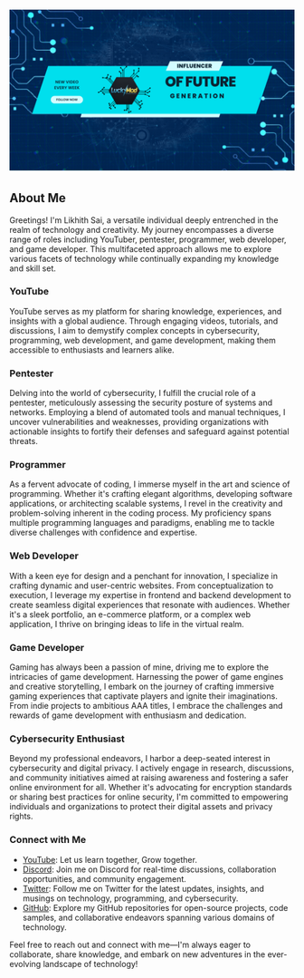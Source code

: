 # ![Banner](https://raw.githubusercontent.com/Likhithsai2580/Likhithsai2580/main/banner.png)

## About Me

Greetings! I'm Likhith Sai, a versatile individual deeply entrenched in the realm of technology and creativity. My journey encompasses a diverse range of roles including YouTuber, pentester, programmer, web developer, and game developer. This multifaceted approach allows me to explore various facets of technology while continually expanding my knowledge and skill set.

### YouTube
YouTube serves as my platform for sharing knowledge, experiences, and insights with a global audience. Through engaging videos, tutorials, and discussions, I aim to demystify complex concepts in cybersecurity, programming, web development, and game development, making them accessible to enthusiasts and learners alike.

### Pentester
Delving into the world of cybersecurity, I fulfill the crucial role of a pentester, meticulously assessing the security posture of systems and networks. Employing a blend of automated tools and manual techniques, I uncover vulnerabilities and weaknesses, providing organizations with actionable insights to fortify their defenses and safeguard against potential threats.

### Programmer
As a fervent advocate of coding, I immerse myself in the art and science of programming. Whether it's crafting elegant algorithms, developing software applications, or architecting scalable systems, I revel in the creativity and problem-solving inherent in the coding process. My proficiency spans multiple programming languages and paradigms, enabling me to tackle diverse challenges with confidence and expertise.

### Web Developer
With a keen eye for design and a penchant for innovation, I specialize in crafting dynamic and user-centric websites. From conceptualization to execution, I leverage my expertise in frontend and backend development to create seamless digital experiences that resonate with audiences. Whether it's a sleek portfolio, an e-commerce platform, or a complex web application, I thrive on bringing ideas to life in the virtual realm.

### Game Developer
Gaming has always been a passion of mine, driving me to explore the intricacies of game development. Harnessing the power of game engines and creative storytelling, I embark on the journey of crafting immersive gaming experiences that captivate players and ignite their imaginations. From indie projects to ambitious AAA titles, I embrace the challenges and rewards of game development with enthusiasm and dedication.

### Cybersecurity Enthusiast
Beyond my professional endeavors, I harbor a deep-seated interest in cybersecurity and digital privacy. I actively engage in research, discussions, and community initiatives aimed at raising awareness and fostering a safer online environment for all. Whether it's advocating for encryption standards or sharing best practices for online security, I'm committed to empowering individuals and organizations to protect their digital assets and privacy rights.

### Connect with Me
- [YouTube](https://www.youtube.com/@hackersareherewhereareyou): Let us learn together, Grow together.
- [Discord](https://discord.gg/2BGD2Cuk34): Join me on Discord for real-time discussions, collaboration opportunities, and community engagement.
- [Twitter](https://twitter.com/LuckyMod25): Follow me on Twitter for the latest updates, insights, and musings on technology, programming, and cybersecurity.
- [GitHub](https://github.com/Likhithsai2580): Explore my GitHub repositories for open-source projects, code samples, and collaborative endeavors spanning various domains of technology.

Feel free to reach out and connect with me—I'm always eager to collaborate, share knowledge, and embark on new adventures in the ever-evolving landscape of technology!
